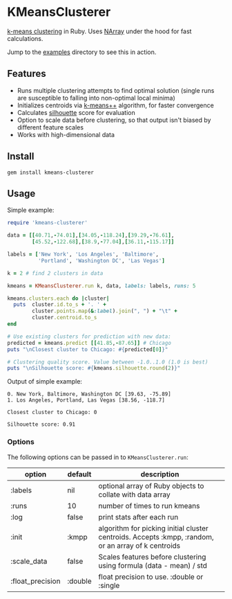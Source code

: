 KMeansClusterer
===

[k-means clustering](http://en.wikipedia.org/wiki/K-means_clustering) in Ruby. Uses [NArray](https://github.com/masa16/narray) under the hood for fast calculations.

Jump to the [examples](examples/) directory to see this in action.


Features
---

- Runs multiple clustering attempts to find optimal solution (single runs are susceptible to falling into non-optimal local minima)
- Initializes centroids via [k-means++](http://en.wikipedia.org/wiki/K-means%2B%2B) algorithm, for faster convergence
- Calculates [silhouette](http://en.wikipedia.org/wiki/Silhouette_%28clustering%29) score for evaluation
- Option to scale data before clustering, so that output isn't biased by different feature scales
- Works with high-dimensional data


Install
---
```gem install kmeans-clusterer```


Usage
---

Simple example:

```ruby
require 'kmeans-clusterer'

data = [[40.71,-74.01],[34.05,-118.24],[39.29,-76.61],
        [45.52,-122.68],[38.9,-77.04],[36.11,-115.17]]

labels = ['New York', 'Los Angeles', 'Baltimore', 
          'Portland', 'Washington DC', 'Las Vegas']

k = 2 # find 2 clusters in data

kmeans = KMeansClusterer.run k, data, labels: labels, runs: 5

kmeans.clusters.each do |cluster|
  puts  cluster.id.to_s + '. ' + 
        cluster.points.map(&:label).join(", ") + "\t" +
        cluster.centroid.to_s
end

# Use existing clusters for prediction with new data:
predicted = kmeans.predict [[41.85,-87.65]] # Chicago
puts "\nClosest cluster to Chicago: #{predicted[0]}"

# Clustering quality score. Value between -1.0..1.0 (1.0 is best)
puts "\nSilhouette score: #{kmeans.silhouette.round(2)}"
```

Output of simple example:

```
0. New York, Baltimore, Washington DC [39.63, -75.89]
1. Los Angeles, Portland, Las Vegas [38.56, -118.7]

Closest cluster to Chicago: 0

Silhouette score: 0.91
```

### Options

The following options can be passed in to ```KMeansClusterer.run```:

option | default | description
------ | ------- | -----------
:labels | nil | optional array of Ruby objects to collate with data array
:runs   | 10 | number of times to run kmeans
:log    | false | print stats after each run
:init   | :kmpp | algorithm for picking initial cluster centroids. Accepts :kmpp, :random, or an array of k centroids
:scale_data | false | Scales features before clustering using formula (data - mean) / std
:float_precision | :double | float precision to use. :double or :single

